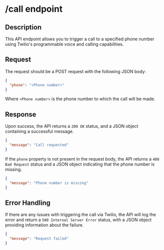 # /call endpoint

## Description

This API endpoint allows you to trigger a call to a specified phone number using Twilio's programmable voice and calling capabilities.

## Request

The request should be a POST request with the following JSON body:

```json
{
  "phone": "<Phone number>"
}
```

Where `<Phone number>` is the phone number to which the call will be made.

## Response

Upon success, the API returns a `200 OK` status, and a JSON object containing a successful message.

```json
{
  "message": "Call requested"
}
```

If the `phone` property is not present in the request body, the API returns a `400 Bad Request` status and a JSON object indicating that the phone number is missing.

```json
{
  "message": "Phone number is missing"
}
```

## Error Handling

If there are any issues with triggering the call via Twilio, the API will log the error and return a `500 Internal Server Error` status, with a JSON object providing information about the failure.

```json
{
  "message": "Request failed"
}
```
